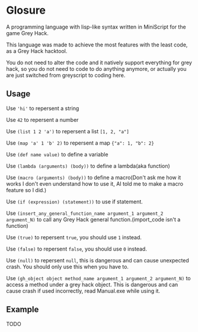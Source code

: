 # Glosure
A programming language with lisp-like syntax written in MiniScript for the game Grey Hack.

This language was made to achieve the most features with the least code, as a Grey Hack hacktool.

You do not need to alter the code and it natively support everything for grey hack, so you do not need to code to do anything anymore, or actually you are just switched from greyscript to coding here.

## Usage
Use `'hi'` to repersent a string

Use `42` to repersent a number

Use `(list 1 2 'a')` to repersent a list `[1, 2, "a"]`

Use `(map 'a' 1 'b' 2)` to repersent a map `{"a": 1, "b": 2}`

Use `(def name value)` to define a variable

Use `(lambda (arguments) (body))` to define a lambda(aka function)

Use `(macro (arguments) (body))` to define a macro(Don't ask me how it works I don't even understand how to use it, AI told me to make a macro feature so I did.)

Use `(if (expression) (statement))` to use if statement.

Use `(insert_any_general_function_name argument_1 argument_2 argument_N)` to call any Grey Hack general function.(import_code isn't a function)

Use `(true)` to repersent `true`, you should use `1` instead.

Use `(false)` to repersent `false`, you should use `0` instead.

Use `(null)` to repersent `null`, this is dangerous and can cause unexpected crash. You should only use this when you have to.

Use `(gh_object object method_name argument_1 argument_2 argument_N)` to access a method under a grey hack object. This is dangerous and can cause crash if used incorrectly, read Manual.exe while using it.

## Example
TODO